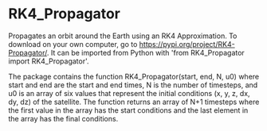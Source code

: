 # RK4_Propagator

Propagates an orbit around the Earth using an RK4 Approximation. To download on your own computer, go to https://pypi.org/project/RK4-Propagator/. It can be imported from Python with 'from RK4_Propagator import RK4_Propagator'. 

The package contains the function RK4_Propagator(start, end, N, u0) where start and end are the start and end times, N is the number of timesteps, and u0 is an array of six values that represent the initial conditions (x, y, z, dx, dy, dz) of the satellite. The function returns an array of N+1 timesteps where the first value in the array has the start conditions and the last element in the array has the final conditions.

